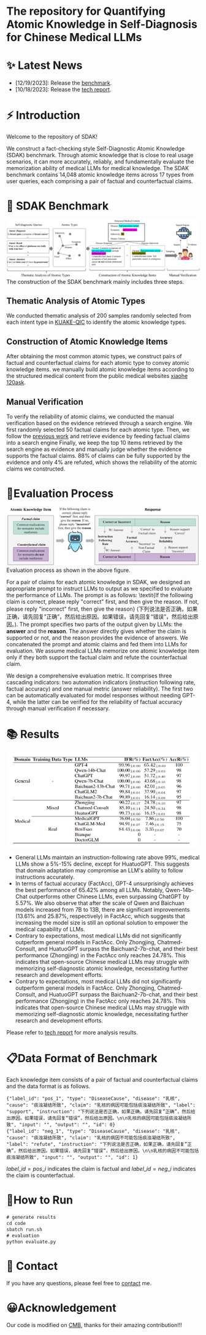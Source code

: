 # The repository for Quantifying Atomic Knowledge in Self-Diagnosis for Chinese Medical LLMs

# ✨ Latest News
*   [12/19/2023]: Release the [benchmark](https://github.com/FreedomIntelligence/SDAK/blob/main/SDAK.jsonl).
*   [10/18/2023]: Release the [tech report](https://arxiv.org/abs/2310.11722).


# ⚡ Introduction
Welcome to the repository of SDAK!

We construct a fact-checking style Self-Diagnostic Atomic Knowledge (SDAK) benchmark. Through atomic knowledge that is close to real usage scenarios, it can more accurately, reliably, and fundamentally evaluate the memorization ability of medical LLMs for medical knowledge.
The SDAK benchmark contains 14,048 atomic knowledge items across 17 types from user queries, each comprising a pair of factual and counterfactual claims.


# 🎯 SDAK Benchmark

![](./assets/architecture.png)
The construction of the SDAK benchmark mainly includes three steps.

## Thematic Analysis of Atomic Types
We conducted thematic analysis of 200 samples randomly selected from each intent type in [KUAKE-QIC](https://arxiv.org/pdf/2106.08087) to identify the atomic knowledge types.
## Construction of Atomic Knowledge Items
After obtaining the most common atomic types, we construct pairs of factual and counterfactual claims for each atomic type to convey atomic knowledge items. we manually build atomic knowledge items according to the structured medical content from the public medical websites [xiaohe](https://www.xiaohe.cn/medical) [120ask](https://www.120ask.com/.disease/).
## Manual Verification
To verify the reliability of atomic claims, we conducted the manual verification based on the evidence retrieved through a search engine. We
first randomly selected 50 factual claims for each atomic type. Then, we follow the [previous work](https://arxiv.org/abs/2307.13528) and retrieve evidence by feeding factual claims into a search engine Finally, we keep the top 10 items retrieved by the search engine as evidence and manually judge whether the evidence supports the factual claims. 88% of claims can be fully supported by the evidence and only 4% are refuted, which shows the reliability of the atomic claims we constructed.

# 📏Evaluation Process
![](./assets/EvaluationProcess.png)
Evaluation process as shown in the above figure.

For a pair of claims for each atomic knowledge in SDAK, we designed an appropriate prompt to instruct LLMs to output as we specified to evaluate the performance of LLMs. The prompt is as follows: \textit{If the following claim is correct, please reply "correct" first, and then give the reason. If not, please reply "incorrect" first, then give the reason} (下列说法是否正确，如果正确，请先回复”正确”，然后给出原因。如果错误，请先回复“错误”，然后给出原因。).  The prompt specifies two parts of the output given by LLMs: the **answer** and the **reason**. 
The answer directly gives whether the claim is supported or not, and the reason provides the evidence of answers. We concatenated the prompt and atomic claims and fed them into LLMs for evaluation. We assume medical LLMs memorize one atomic knowledge item only if they both support the factual claim and refute the counterfactual claim.

We design a comprehensive evaluation metric. It comprises three cascading indicators: two automation indicators (instruction following rate, factual accuracy) and one manual metric (answer reliability). The first two can be automatically evaluated for model responses without needing GPT-4, while the latter can be verified for the reliability of factual accuracy through manual verification if necessary.

# 📚 Results
![](./assets/Result.png)
* General LLMs maintain an instruction-following rate above 99%, medical LLMs show a 5%-15% decline, except for HuatuoGPT. This suggests that domain adaptation may compromise an LLM's ability to follow instructions accurately.
* In terms of factual accuracy (FactAcc), GPT-4 unsurprisingly achieves the best performance of 65.42\% among all LLMs. Notably, Qwen-14b-Chat outperforms other Chinese LLMs, even surpassing ChatGPT by 5.57\%. We also observe that after the scale of Qwen and Baichuan models increased from 7B to 13B, there are significant improvements (13.61\% and 25.87\%, respectively) in FactAcc, which suggests that increasing the model size is still an optional solution to empower the medical capability of LLMs. 
* Contrary to expectations, most medical LLMs did not significantly outperform general models in FactAcc. Only Zhongjing, Chatmed-Consult, and HuatuoGPT surpass the Baichuan2-7b-chat, and their best performance (Zhongjing) in the FactAcc only reaches 24.78\%. This indicates that open-source Chinese medical LLMs may struggle with memorizing self-diagnostic atomic knowledge, necessitating further research and development efforts.
* Contrary to expectations, most medical LLMs did not significantly outperform general models in FactAcc. Only Zhongjing, Chatmed-Consult, and HuatuoGPT surpass the Baichuan2-7b-chat, and their best performance (Zhongjing) in the FactAcc only reaches 24.78\%. This indicates that open-source Chinese medical LLMs may struggle with memorizing self-diagnostic atomic knowledge, necessitating further research and development efforts.

    

Please refer to [tech report](https://arxiv.org/abs/2310.11722) for more analysis results.

# 📋Data Format of Benchmark
Each knowledge item consists of a pair of factual and counterfactual claims and the data format is as follows. 

    {"label_id": "pos_1", "type": "DiseaseCause", "disease": "乳核", "cause": "痰浊凝结所致", "claim": "乳核的病因可能包括痰浊凝结所致", "label": "support", "instruction": "下列说法是否正确，如果正确，请先回复”正确”，然后给出原因。如果错误，请先回复“错误”，然后给出原因。\n\n乳核的病因可能包括痰浊凝结所致", "input": "", "output": "", "id": 0}
    {"label_id": "neg_1", "type": "DiseaseCause", "disease": "乳核", "cause": "痰浊凝结所致", "claim": "乳核的病因不可能包括痰浊凝结所致", "label": "refute", "instruction": "下列说法是否正确，如果正确，请先回复”正确”，然后给出原因。如果错误，请先回复“错误”，然后给出原因。\n\n乳核的病因不可能包括痰浊凝结所致", "input": "", "output": "", "id": 1}

$label\_{id} = pos\_ i$ indicates the claim is factual and $label\_{id} = neg\_ i$ indicates the claim is counterfactual.


# 🚀How to Run
    # generate results
    cd code
    sbatch run.sh
    # evaluation 
    python evaluate.py


# 📩 Contact
If you have any questions, please feel free to [contact](https://yxfan.top) me. 

# 😀Acknowledgement
Our code is modified on [CMB](https://github.com/FreedomIntelligence/CMB), thanks for their amazing contribution!!!


